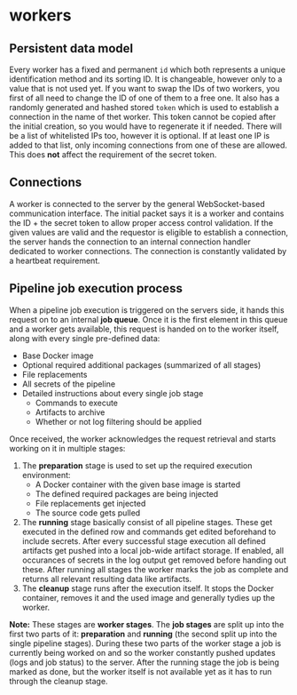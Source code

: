 # workers

## Persistent data model
Every worker has a fixed and permanent `id` which both represents a unique identification method and its sorting ID. It is changeable, however only to a value that is not used yet. If you want to swap the IDs of two workers, you first of all need to change the ID of one of them to a free one.
It also has a randomly generated and hashed stored `token` which is used to establish a connection in the name of thet worker. This token cannot be copied after the initial creation, so you would have to regenerate it if needed.
There will be a list of whitelisted IPs too, however it is optional. If at least one IP is added to that list, only incoming connections from one of these are allowed. This does **not** affect the requirement of the secret token.

## Connections
A worker is connected to the server by the general WebSocket-based communication interface. The initial packet says it is a worker and contains the ID + the secret token to allow proper access control validation.
If the given values are valid and the requestor is eligible to establish a connection, the server hands the connection to an internal connection handler dedicated to worker connections.
The connection is constantly validated by a heartbeat requirement.

## Pipeline job execution process
When a pipeline job execution is triggered on the servers side, it hands this request on to an internal **job queue**. Once it is the first element in this queue and a worker gets available, this request is handed on to the worker itself, along with every single pre-defined data:

- Base Docker image
- Optional required additional packages (summarized of all stages)
- File replacements
- All secrets of the pipeline
- Detailed instructions about every single job stage
    - Commands to execute
    - Artifacts to archive
    - Whether or not log filtering should be applied

Once received, the worker acknowledges the request retrieval and starts working on it in multiple stages:

1. The **preparation** stage is used to set up the required execution environment:
    - A Docker container with the given base image is started
    - The defined required packages are being injected
    - File replacements get injected
    - The source code gets pulled
2. The **running** stage basically consist of all pipeline stages. These get executed in the defined row and commands get edited beforehand to include secrets. After every successful stage execution all defined artifacts get pushed into a local job-wide artifact storage. If enabled, all occurances of secrets in the log output get removed before handing out these. After running all stages the worker marks the job as complete and returns all relevant resulting data like artifacts.
3. The **cleanup** stage runs after the execution itself. It stops the Docker container, removes it and the used image and generally tydies up the worker.

**Note:** These stages are **worker stages**. The **job stages** are split up into the first two parts of it: **preparation** and **running** (the second split up into the single pipeline stages). During these two parts of the worker stage a job is currently being worked on and so the worker constantly pushed updates (logs and job status) to the server. After the running stage the job is being marked as done, but the worker itself is not available yet as it has to run through the cleanup stage.